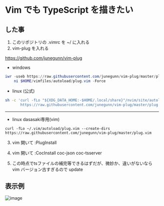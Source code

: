 # Vim でも TypeScript を描きたい

## した事

1. このリポジトリの .vimrc を ~/ に入れる
2. vim-plug を入れる

https://github.com/junegunn/vim-plug

- windows
```powershell
iwr -useb https://raw.githubusercontent.com/junegunn/vim-plug/master/plug.vim |`
    ni $HOME/vimfiles/autoload/plug.vim -Force
```

- linux (公式)
```bash
sh -c 'curl -fLo "${XDG_DATA_HOME:-$HOME/.local/share}"/nvim/site/autoload/plug.vim --create-dirs \
       https://raw.githubusercontent.com/junegunn/vim-plug/master/plug.vim'
```

---

- linux dasasaki専用(vim)
```
curl -fLo ~/.vim/autoload/plug.vim --create-dirs https://raw.githubusercontent.com/junegunn/vim-plug/master/plug.vim
```

3. vim 開いて :PlugInstall

4. vim 開いて :CocInstall coc-json coc-tsserver

5. この時点でtsファイルの補完等できるはずだが、微妙か、違いがないなら vim バージョン古すぎるので update

## 表示例
![image](https://user-images.githubusercontent.com/20591351/232804201-38214092-a89a-4d8a-b8fc-a5ab77ce6c2a.png)
